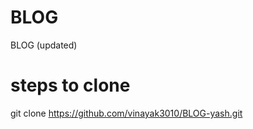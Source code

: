 # BLOG
BLOG (updated)

# steps to clone
<!-- for cloning -->
git clone https://github.com/vinayak3010/BLOG-yash.git


